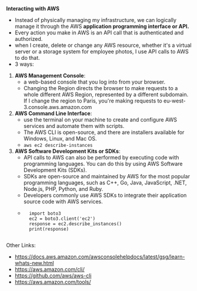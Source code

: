 **Interacting with AWS**
- Instead of physically managing my infrastructure, we can logically manage it through the AWS **application programming interface or API.**
- Every action you make in AWS is an API call that is authenticated and authorized.
- when I create, delete or change any AWS resource, whether it's a virtual server or a storage system for employee photos, I use API calls to AWS to do that.
- 3 ways:

1. **AWS Management Console**: 
    - a web-based console that you log into from your browser.
    - Changing the Region directs the browser to make requests to a whole different AWS Region, represented by a different subdomain. If I change the region to Paris, you're making requests to eu-west-3.console.aws.amazon.com
2. **AWS Command Line Interface**: 
    - use the terminal on your machine to create and configure AWS services and automate them with scripts.
    - The AWS CLI is open-source, and there are installers available for Windows, Linux, and Mac OS. 
    - `aws ec2 describe-instances`
3. **AWS Software Development Kits or SDKs**: 
    - API calls to AWS can also be performed by executing code with programming languages. You can do this by using AWS Software Development Kits (SDKs). 
    - SDKs are open-source and maintained by AWS for the most popular programming languages, such as C++, Go, Java, JavaScript, .NET, Node.js, PHP, Python, and Ruby.
    - Developers commonly use AWS SDKs to integrate their application source code with AWS services.
    - ```
        import boto3
        ec2 = boto3.client('ec2')
        response = ec2.describe_instances()
        print(response)
    ```

Other Links:
- https://docs.aws.amazon.com/awsconsolehelpdocs/latest/gsg/learn-whats-new.html
- https://aws.amazon.com/cli/
- https://github.com/aws/aws-cli
- https://aws.amazon.com/tools/


